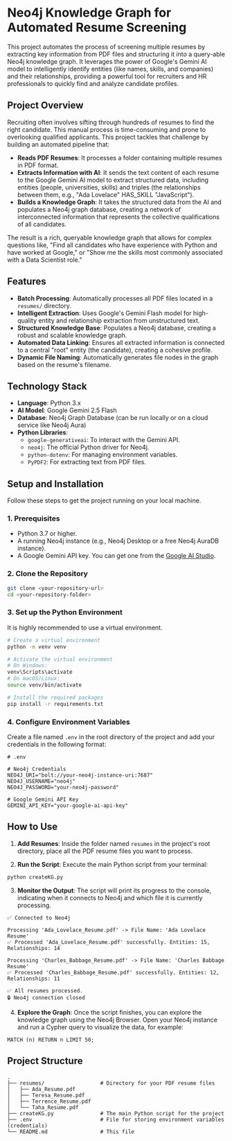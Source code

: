 # Neo4j Knowledge Graph for Automated Resume Screening

This project automates the process of screening multiple resumes by extracting key information from PDF files and structuring it into a query-able Neo4j knowledge graph. It leverages the power of Google's Gemini AI model to intelligently identify entities (like names, skills, and companies) and their relationships, providing a powerful tool for recruiters and HR professionals to quickly find and analyze candidate profiles.

## Project Overview

Recruiting often involves sifting through hundreds of resumes to find the right candidate. This manual process is time-consuming and prone to overlooking qualified applicants. This project tackles that challenge by building an automated pipeline that:

- **Reads PDF Resumes**: It processes a folder containing multiple resumes in PDF format.
- **Extracts Information with AI**: It sends the text content of each resume to the Google Gemini AI model to extract structured data, including entities (people, universities, skills) and triples (the relationships between them, e.g., "Ada Lovelace" HAS_SKILL "JavaScript").
- **Builds a Knowledge Graph**: It takes the structured data from the AI and populates a Neo4j graph database, creating a network of interconnected information that represents the collective qualifications of all candidates.

The result is a rich, queryable knowledge graph that allows for complex questions like, "Find all candidates who have experience with Python and have worked at Google," or "Show me the skills most commonly associated with a Data Scientist role."

## Features

- **Batch Processing**: Automatically processes all PDF files located in a `resumes/` directory.
- **Intelligent Extraction**: Uses Google's Gemini Flash model for high-quality entity and relationship extraction from unstructured text.
- **Structured Knowledge Base**: Populates a Neo4j database, creating a robust and scalable knowledge graph.
- **Automated Data Linking**: Ensures all extracted information is connected to a central "root" entity (the candidate), creating a cohesive profile.
- **Dynamic File Naming**: Automatically generates file nodes in the graph based on the resume's filename.

## Technology Stack

- **Language**: Python 3.x
- **AI Model**: Google Gemini 2.5 Flash
- **Database**: Neo4j Graph Database (can be run locally or on a cloud service like Neo4j Aura)
- **Python Libraries**:
  - `google-generativeai`: To interact with the Gemini API.
  - `neo4j`: The official Python driver for Neo4j.
  - `python-dotenv`: For managing environment variables.
  - `PyPDF2`: For extracting text from PDF files.

## Setup and Installation

Follow these steps to get the project running on your local machine.

### 1. Prerequisites

- Python 3.7 or higher.
- A running Neo4j instance (e.g., Neo4j Desktop or a free Neo4j AuraDB instance).
- A Google Gemini API key. You can get one from the [Google AI Studio](https://makersuite.google.com/app/apikey).

### 2. Clone the Repository

```bash
git clone <your-repository-url>
cd <your-repository-folder>
```

### 3. Set up the Python Environment

It is highly recommended to use a virtual environment.

```bash
# Create a virtual environment
python -m venv venv

# Activate the virtual environment
# On Windows:
venv\Scripts\activate
# On macOS/Linux:
source venv/bin/activate

# Install the required packages
pip install -r requirements.txt
```

### 4. Configure Environment Variables

Create a file named `.env` in the root directory of the project and add your credentials in the following format:

```env
# .env

# Neo4j Credentials
NEO4J_URI="bolt://your-neo4j-instance-uri:7687"
NEO4J_USERNAME="neo4j"
NEO4J_PASSWORD="your-neo4j-password"

# Google Gemini API Key
GEMINI_API_KEY="your-google-ai-api-key"
```

## How to Use

1. **Add Resumes**: Inside the folder named `resumes` in the project's root directory, place all the PDF resume files you want to process.

2. **Run the Script**: Execute the main Python script from your terminal:

```bash
python createKG.py
```

3. **Monitor the Output**: The script will print its progress to the console, indicating when it connects to Neo4j and which file it is currently processing.

```
✅ Connected to Neo4j

Processing 'Ada_Lovelace_Resume.pdf' -> File Name: 'Ada Lovelace Resume'
✅ Processed 'Ada_Lovelace_Resume.pdf' successfully. Entities: 15, Relationships: 14

Processing 'Charles_Babbage_Resume.pdf' -> File Name: 'Charles Babbage Resume'
✅ Processed 'Charles_Babbage_Resume.pdf' successfully. Entities: 12, Relationships: 11

✅ All resumes processed.
🔒 Neo4j connection closed
```

4. **Explore the Graph**: Once the script finishes, you can explore the knowledge graph using the Neo4j Browser. Open your Neo4j instance and run a Cypher query to visualize the data, for example:

```cypher
MATCH (n) RETURN n LIMIT 50;
```

## Project Structure

```
.
├── resumes/                  # Directory for your PDF resume files
│   ├── Ada_Resume.pdf
│   ├── Teresa_Resume.pdf
│   ├── Terrence_Resume.pdf
│   └── Taha_Resume.pdf
├── createKG.py               # The main Python script for the project
├── .env                      # File for storing environment variables (credentials)
└── README.md                 # This file
```